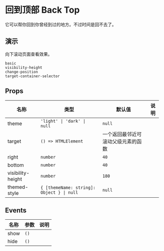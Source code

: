 # 回到顶部 Back Top
<!--single-column-->
它可以帮你回到你曾经到过的地方。不过时间是回不去了。
## 演示
向下滚动页面查看效果。

```demo
basic
visibility-height
change-position
target-container-selector
```

## Props
|名称|类型|默认值|说明|
|-|-|-|-|
|theme|`'light' \| 'dark' \| null`|`null`||
|target|`() => HTMLElement`|一个返回最邻近可滚动父级元素的函数||
|right|`number`|`40`||
|bottom|`number`|`40`||
|visibility-height|`number`|`180`||
|themed-style|`{ [themeName: string]: Object } \| null`|`null`||

## Events
|名称|参数|说明|
|-|-|-|
|show|`()`||
|hide|`()`||